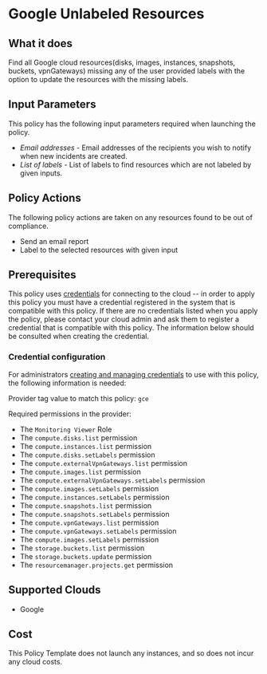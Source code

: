 # Google Unlabeled Resources

## What it does

Find all Google cloud resources(disks, images, instances, snapshots, buckets, vpnGateways) missing any of the user provided labels with the option to update the resources with the missing labels.

## Input Parameters

This policy has the following input parameters required when launching the policy.

- *Email addresses* - Email addresses of the recipients you wish to notify when new incidents are created.
- *List of labels* - List of labels to find resources which are not labeled by given inputs.

## Policy Actions

The following policy actions are taken on any resources found to be out of compliance.

- Send an email report
- Label to the selected resources with given input

## Prerequisites

This policy uses [credentials](https://docs.rightscale.com/policies/users/guides/credential_management.html) for connecting to the cloud -- in order to apply this policy you must have a credential registered in the system that is compatible with this policy. If there are no credentials listed when you apply the policy, please contact your cloud admin and ask them to register a credential that is compatible with this policy. The information below should be consulted when creating the credential.

### Credential configuration

For administrators [creating and managing credentials](https://docs.rightscale.com/policies/users/guides/credential_management.html) to use with this policy, the following information is needed:

Provider tag value to match this policy: `gce`

Required permissions in the provider:

- The `Monitoring Viewer` Role
- The `compute.disks.list` permission
- The `compute.instances.list` permission
- The `compute.disks.setLabels` permission
- The `compute.externalVpnGateways.list` permission
- The `compute.images.list` permission
- The `compute.externalVpnGateways.setLabels` permission
- The `compute.images.setLabels` permission
- The `compute.instances.setLabels` permission
- The `compute.snapshots.list` permission
- The `compute.snapshots.setLabels` permission
- The `compute.vpnGateways.list` permission
- The `compute.vpnGateways.setLabels` permission
- The `compute.images.setLabels` permission
- The `storage.buckets.list` permission
- The `storage.buckets.update` permission
- The `resourcemanager.projects.get` permission

## Supported Clouds

- Google

## Cost

This Policy Template does not launch any instances, and so does not incur any cloud costs.
